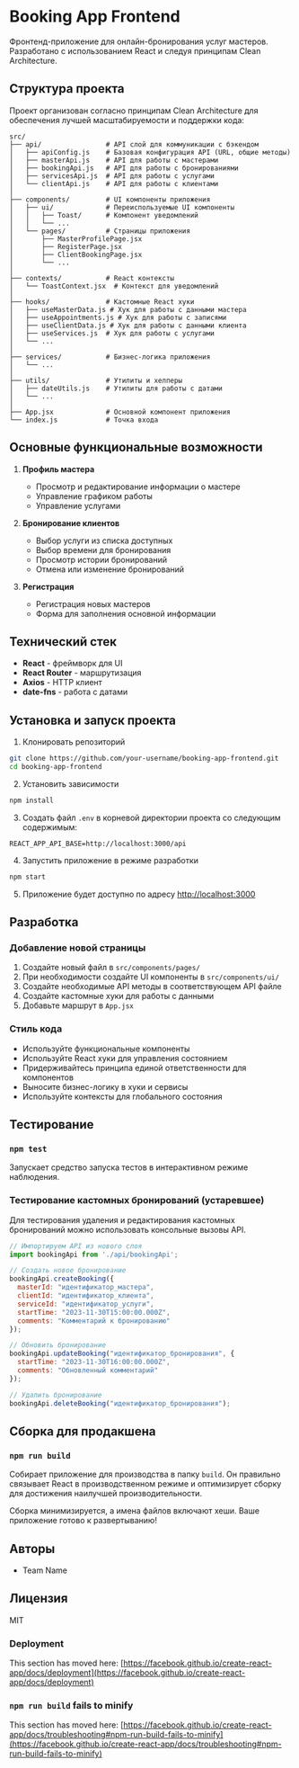 # Booking App Frontend

Фронтенд-приложение для онлайн-бронирования услуг мастеров. Разработано с использованием React и следуя принципам Clean Architecture.

## Структура проекта

Проект организован согласно принципам Clean Architecture для обеспечения лучшей масштабируемости и поддержки кода:

```
src/
├── api/                # API слой для коммуникации с бэкендом
│   ├── apiConfig.js    # Базовая конфигурация API (URL, общие методы)
│   ├── masterApi.js    # API для работы с мастерами
│   ├── bookingApi.js   # API для работы с бронированиями
│   ├── servicesApi.js  # API для работы с услугами
│   └── clientApi.js    # API для работы с клиентами
│
├── components/         # UI компоненты приложения
│   ├── ui/             # Переиспользуемые UI компоненты
│   │   ├── Toast/      # Компонент уведомлений
│   │   └── ...
│   └── pages/          # Страницы приложения
│       ├── MasterProfilePage.jsx
│       ├── RegisterPage.jsx
│       ├── ClientBookingPage.jsx
│       └── ...
│
├── contexts/           # React контексты
│   └── ToastContext.jsx  # Контекст для уведомлений
│
├── hooks/              # Кастомные React хуки
│   ├── useMasterData.js # Хук для работы с данными мастера
│   ├── useAppointments.js # Хук для работы с записями
│   ├── useClientData.js # Хук для работы с данными клиента
│   ├── useServices.js  # Хук для работы с услугами
│   └── ...
│
├── services/           # Бизнес-логика приложения
│   └── ...
│
├── utils/              # Утилиты и хелперы
│   ├── dateUtils.js    # Утилиты для работы с датами
│   └── ...
│
├── App.jsx             # Основной компонент приложения
└── index.js            # Точка входа
```

## Основные функциональные возможности

1. **Профиль мастера**
   - Просмотр и редактирование информации о мастере
   - Управление графиком работы
   - Управление услугами

2. **Бронирование клиентов**
   - Выбор услуги из списка доступных
   - Выбор времени для бронирования
   - Просмотр истории бронирований
   - Отмена или изменение бронирований

3. **Регистрация**
   - Регистрация новых мастеров
   - Форма для заполнения основной информации

## Технический стек

- **React** - фреймворк для UI
- **React Router** - маршрутизация
- **Axios** - HTTP клиент
- **date-fns** - работа с датами

## Установка и запуск проекта

1. Клонировать репозиторий
```bash
git clone https://github.com/your-username/booking-app-frontend.git
cd booking-app-frontend
```

2. Установить зависимости
```bash
npm install
```

3. Создать файл `.env` в корневой директории проекта со следующим содержимым:
```
REACT_APP_API_BASE=http://localhost:3000/api
```

4. Запустить приложение в режиме разработки
```bash
npm start
```

5. Приложение будет доступно по адресу [http://localhost:3000](http://localhost:3000)

## Разработка

### Добавление новой страницы
1. Создайте новый файл в `src/components/pages/`
2. При необходимости создайте UI компоненты в `src/components/ui/`
3. Создайте необходимые API методы в соответствующем API файле
4. Создайте кастомные хуки для работы с данными
5. Добавьте маршрут в `App.jsx`

### Стиль кода
- Используйте функциональные компоненты
- Используйте React хуки для управления состоянием
- Придерживайтесь принципа единой ответственности для компонентов
- Выносите бизнес-логику в хуки и сервисы
- Используйте контексты для глобального состояния

## Тестирование

### `npm test`

Запускает средство запуска тестов в интерактивном режиме наблюдения.

### Тестирование кастомных бронирований (устаревшее)

Для тестирования удаления и редактирования кастомных бронирований можно использовать консольные вызовы API.

```javascript
// Импортируем API из нового слоя
import bookingApi from './api/bookingApi';

// Создать новое бронирование
bookingApi.createBooking({
  masterId: "идентификатор_мастера",
  clientId: "идентификатор_клиента",
  serviceId: "идентификатор_услуги",
  startTime: "2023-11-30T15:00:00.000Z",
  comments: "Комментарий к бронированию"
});

// Обновить бронирование
bookingApi.updateBooking("идентификатор_бронирования", {
  startTime: "2023-11-30T16:00:00.000Z",
  comments: "Обновленный комментарий"
});

// Удалить бронирование
bookingApi.deleteBooking("идентификатор_бронирования");
```

## Сборка для продакшена

### `npm run build`

Собирает приложение для производства в папку `build`.
Он правильно связывает React в производственном режиме и оптимизирует сборку для достижения наилучшей производительности.

Сборка минимизируется, а имена файлов включают хеши.
Ваше приложение готово к развертыванию!

## Авторы
- Team Name

## Лицензия
MIT

### Deployment

This section has moved here: [https://facebook.github.io/create-react-app/docs/deployment](https://facebook.github.io/create-react-app/docs/deployment)

### `npm run build` fails to minify

This section has moved here: [https://facebook.github.io/create-react-app/docs/troubleshooting#npm-run-build-fails-to-minify](https://facebook.github.io/create-react-app/docs/troubleshooting#npm-run-build-fails-to-minify)
